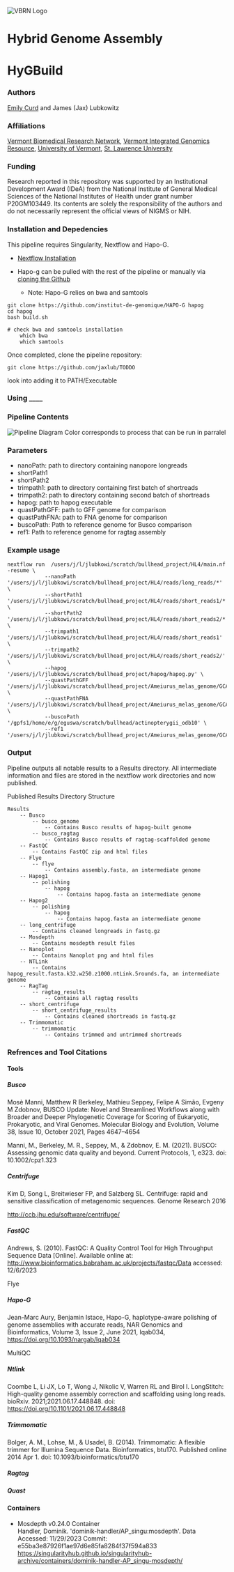 ![VBRN Logo](./logo_landscape.png)

# Hybrid Genome Assembly 
# HyGBuild

### Authors
[Emily Curd](https://scholar.google.com/citations?user=uGHWHbgAAAAJ&hl=en&oi=ao) and James (Jax) Lubkowitz

### Affiliations
[Vermont Biomedical Research Network](https://vbrn.org), [Vermont Integrated Genomics Resource](https://www.med.uvm.edu/vigr/home), [University of Vermont](https://www.uvm.edu), [St. Lawrence University](https://www.stlawu.edu)

### Funding
Research reported in this repository was supported by an Institutional Development Award (IDeA) from the National Institute of General Medical Sciences of the National Institutes of Health under grant number P20GM103449. Its contents are solely the responsibility of the authors and do not necessarily represent the official views of NIGMS or NIH.

### Installation and Depedencies
This pipeline requires Singularity, Nextflow and Hapo-G.
- [Nextflow Installation](https://www.nextflow.io/docs/latest/getstarted.html)

- Hapo-g can be pulled with the rest of the pipeline or manually via [cloning the Github](https://github.com/institut-de-genomique/HAPO-G)
    - Note: Hapo-G relies on bwa and samtools 

```
git clone https://github.com/institut-de-genomique/HAPO-G hapog
cd hapog
bash build.sh

# check bwa and samtools installation 
    which bwa
    which samtools
```

Once completed, clone the pipeline repository:
```
git clone https://github.com/jaxlub/TODDO
```

look into adding it to PATH/Executable

### Using ____




### Pipeline Contents
![Pipeline Diagram](./pipeline_diagram.png)
Color corresponds to process that can be run in parralel




### Parameters

- nanoPath: path to directory containing nanopore longreads
- shortPath1
- shortPath2
- trimpath1: path to directory containing first batch of shortreads
- trimpath2: path to directory containing second batch of shortreads
- hapog: path to hapog executable
- quastPathGFF: path to GFF genome for comparison 
- quastPathFNA: path to FNA genome for comparison 
- buscoPath: Path to reference genome for Busco comparison
- ref1: Path to reference genome for ragtag assembly

### Example usage
```
nextflow run  /users/j/l/jlubkowi/scratch/bullhead_project/HL4/main.nf -resume \
            --nanoPath '/users/j/l/jlubkowi/scratch/bullhead_project/HL4/reads/long_reads/*' \
            --shortPath1 '/users/j/l/jlubkowi/scratch/bullhead_project/HL4/reads/short_reads1/*' \
            --shortPath2 '/users/j/l/jlubkowi/scratch/bullhead_project/HL4/reads/short_reads2/*' \
            --trimpath1 '/users/j/l/jlubkowi/scratch/bullhead_project/HL4/reads/short_reads1' \
            --trimpath2 '/users/j/l/jlubkowi/scratch/bullhead_project/HL4/reads/short_reads2/' \
            --hapog '/users/j/l/jlubkowi/scratch/bullhead_project/hapog/hapog.py' \
            --quastPathGFF '/users/j/l/jlubkowi/scratch/bullhead_project/Ameiurus_melas_genome/GCA_012411365.1_AMELA_1.0_genomic.gff' \
            --quastPathFNA '/users/j/l/jlubkowi/scratch/bullhead_project/Ameiurus_melas_genome/GCA_012411365.1_AMELA_1.0_genomic.fna' \
            --buscoPath '/gpfs1/home/e/g/eguswa/scratch/bullhead/actinopterygii_odb10' \
            --ref1 '/users/j/l/jlubkowi/scratch/bullhead_project/Ameiurus_melas_genome/GCA_012411365.1_AMELA_1.0_genomic.fna' 
```

### Output 
Pipeline outputs all notable results to a Results directory. 
All intermediate information and files are stored in the nextflow work directories and now published. 

Published Results Directory Structure
```
Results
    -- Busco
        -- busco_genome
            -- Contains Busco results of hapog-built genome
        -- busco_ragtag
            -- Contains Busco results of ragtag-scaffolded genome
    -- FastQC
        -- Contains FastQC zip and html files
    -- Flye
        -- flye
            -- Contains assembly.fasta, an intermediate genome
    -- Hapog1
        -- polishing
            -- hapog
                -- Contains hapog.fasta an intermediate genome
    -- Hapog2
        -- polishing
            -- hapog
                -- Contains hapog.fasta an intermediate genome
    -- long_centrifuge
        -- Contains cleaned longreads in fastq.gz
    -- Mosdepth
        -- Contains mosdepth result files
    -- Nanoplot
        -- Contains Nanoplot png and html files
    -- NTLink
        -- Contains hapog_result.fasta.k32.w250.z1000.ntLink.5rounds.fa, an intermediate genome
    -- RagTag
        -- ragtag_results
            -- Contains all ragtag results
    -- short_centrifuge
        -- short_centrifuge_results
            -- Contains cleaned shortreads in fastq.gz
    -- Trimmomatic
        -- trimmomatic
            -- Contains trimmed and untrimmed shortreads
``` 


### Refrences and Tool Citations

#### Tools
##### Busco
Mosè Manni, Matthew R Berkeley, Mathieu Seppey, Felipe A Simão, Evgeny M Zdobnov, BUSCO Update: Novel and Streamlined Workflows along with Broader and Deeper Phylogenetic Coverage for Scoring of Eukaryotic, Prokaryotic, and Viral Genomes. Molecular Biology and Evolution, Volume 38, Issue 10, October 2021, Pages 4647–4654

Manni, M., Berkeley, M. R., Seppey, M., & Zdobnov, E. M. (2021). BUSCO: Assessing genomic data quality and beyond. Current Protocols, 1, e323. doi: 10.1002/cpz1.323

##### Centrifuge
Kim D, Song L, Breitwieser FP, and Salzberg SL. Centrifuge: rapid and sensitive classification of metagenomic sequences. Genome Research 2016

http://ccb.jhu.edu/software/centrifuge/

##### FastQC
Andrews, S. (2010). FastQC:  A Quality Control Tool for High Throughput Sequence Data [Online]. Available online at: http://www.bioinformatics.babraham.ac.uk/projects/fastqc/Data accessed: 12/6/2023



Flye
##### Hapo-G
Jean-Marc Aury, Benjamin Istace, Hapo-G, haplotype-aware polishing of genome assemblies with accurate reads, NAR Genomics and Bioinformatics, Volume 3, Issue 2, June 2021, lqab034, https://doi.org/10.1093/nargab/lqab034

MultiQC
##### Ntlink
Coombe L, Li JX, Lo T, Wong J, Nikolic V, Warren RL and Birol I. LongStitch: High-quality genome assembly correction and scaffolding using long reads. bioRxiv. 2021;2021.06.17.448848. doi: https://doi.org/10.1101/2021.06.17.448848

##### Trimmomatic
Bolger, A. M., Lohse, M., & Usadel, B. (2014). Trimmomatic: A flexible trimmer for Illumina Sequence Data. Bioinformatics, btu170.
Published online 2014 Apr 1. doi: 10.1093/bioinformatics/btu170

##### Ragtag

##### Quast

#### Containers
- Mosdepth v0.24.0 Container \
Handler, Dominik. 'dominik-handler/AP_singu:mosdepth'. 
Data Accessed: 11/29/2023
Commit: e55ba3e87926f1ae97d6e85fa8284f37f594a833
https://singularityhub.github.io/singularityhub-archive/containers/dominik-handler-AP_singu-mosdepth/

